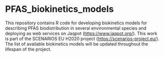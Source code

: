 # PFAS_biokinetics_models
This repository contains R code for developing biokinetics models for describing PFAS biodistribution in several environmental species and deploying as web services on Jaqpot (https://www.jaqpot.org/). This work is part of the SCENARIOS EU H2020 project (https://scenarios-project.eu/). The list of available biokinetics models will be updated throughout the lifespan of the project.
